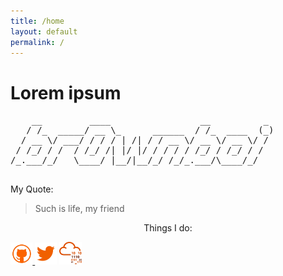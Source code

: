 ```yaml
---
title: /home
layout: default
permalink: /
---
```


# Lorem ipsum

<pre>
    __         ____                 __          _    
   / /_  _____/ __ \_      ______  / /_  ____  (_)   
  / __ \/ ___/ / / / | /| / / __ \/ __ \/ __ \/ /    
 / /_/ / /  / /_/ /| |/ |/ / / / / /_/ / /_/ / /     
/_.___/_/   \____/ |__/|__/_/ /_/_.___/\____/_/      
                                                    
</pre>

My Quote:
> Such is life, my friend

<p style="text-align:center">
Things I do:

<a style="display:inline" target="new" href="https://github.com/br0wnboi"><img style="display:inline" src="./img/Social_Icons/github.png"  width="7%" height=auto alt="github">	</a><a style="display:inline" target="new" href="https://twitter.com/br0wnboi"><img style="display:inline" src="./img/Social_Icons/twitter.png"  width="7%" height=auto alt="twitter"></a>	<a style="display:inline" target="new" href="https://tryhackme.com/p/br0wnboi"><img style="display:inline" src="./img/Social_Icons/thm.png"  width="7%" height=auto alt="tryhackme"></a>
</p>